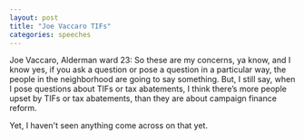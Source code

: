 ```yaml
---
layout: post
title: "Joe Vaccaro TIFs"
categories: speeches
---
```

Joe Vaccaro, Alderman ward 23: So these are my concerns, ya know, and I know yes, if you ask a question or pose a question in a particular way, the people in the neighborhood are going to say something. But, I still say, when I pose questions about TIFs or tax abatements, I think there’s more people upset by TIFs or tax abatements, than they are about campaign finance reform. 

Yet, I haven't seen anything come across on that yet.
